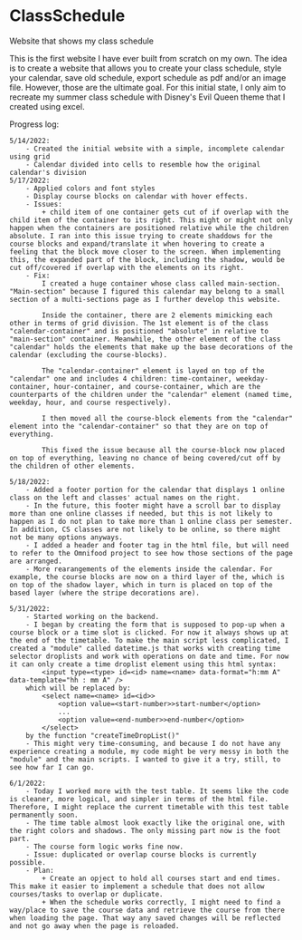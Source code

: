 # ClassSchedule

Website that shows my class schedule

This is the first website I have ever built from scratch on my own. The idea is to create a website that allows you to create your class schedule, style your calendar, save old schedule, export schedule as pdf and/or an image file. However, those are the ultimate goal. For this initial state, I only aim to recreate my summer class schedule with Disney's Evil Queen theme that I created using excel.

Progress log:

    5/14/2022:
        - Created the initial website with a simple, incomplete calendar using grid
        - Calendar divided into cells to resemble how the original calendar's division
    5/17/2022:
        - Applied colors and font styles
        - Display course blocks on calendar with hover effects.
        - Issues:
            + child item of one container gets cut of if overlap with the child item of the container to its right. This might or might not only happen when the containers are positioned relative while the children absolute. I ran into this issue trying to create shaddows for the course blocks and expand/translate it when hovering to create a feeling that the block move closer to the screen. When implementing this, the expanded part of the block, including the shadow, would be cut off/covered if overlap with the elements on its right.
        - Fix:
            I created a huge container whose class called main-section. "Main-section" because I figured this calendar may belong to a small section of a multi-sections page as I further develop this website.

            Inside the container, there are 2 elements mimicking each other in terms of grid division. The 1st element is of the class "calendar-container" and is positioned "absolute" in relative to "main-section" container. Meanwhile, the other element of the class "calendar" holds the elements that make up the base decorations of the calendar (excluding the course-blocks).

            The "calendar-container" element is layed on top of the "calendar" one and includes 4 children: time-container, weekday-container, hour-container, and course-container, which are the counterparts of the children under the "calendar" element (named time, weekday, hour, and course respectively).

            I then moved all the course-block elements from the "calendar" element into the "calendar-container" so that they are on top of everything.

            This fixed the issue because all the course-block now placed on top of everything, leaving no chance of being covered/cut off by the children of other elements.

    5/18/2022:
        - Added a footer portion for the calendar that displays 1 online class on the left and classes' actual names on the right.
        - In the future, this footer might have a scroll bar to display more than one online classes if needed, but this is not likely to happen as I do not plan to take more than 1 online class per semester. In addition, CS classes are not likely to be online, so there might not be many options anyways.
        - I added a header and footer tag in the html file, but will need to refer to the Omnifood project to see how those sections of the page are arranged.
        - More rearangements of the elements inside the calendar. For example, the course blocks are now on a third layer of the, which is on top of the shadow layer, which in turn is placed on top of the based layer (where the stripe decorations are).

    5/31/2022:
        - Started working on the backend.
        - I began by creating the form that is supposed to pop-up when a course block or a time slot is clicked. For now it always shows up at the end of the timetable. To make the main script less complicated, I created a "module" called datetime.js that works with creating time selector droplists and work with operations on date and time. For now it can only create a time droplist element using this html syntax:
            <input type=<type> id=<id> name=<name> data-format="h:mm A" data-template="hh : mm A" />
        which will be replaced by:
            <select name=<name> id=<id>>
                <option value=<start-number>>start-number</option>
                ...
                <option value=<end-number>>end-number</option>
            </select>
        by the function "createTimeDropList()"
        - This might very time-consuming, and because I do not have any experience creating a module, my code might be very messy in both the "module" and the main scripts. I wanted to give it a try, still, to see how far I can go.

    6/1/2022:
        - Today I worked more with the test table. It seems like the code is cleaner, more logical, and simpler in terms of the html file. Therefore, I might replace the current timetable with this test table permanently soon.
        - The time table almost look exactly like the original one, with the right colors and shadows. The only missing part now is the foot part.
        - The course form logic works fine now.
        - Issue: duplicated or overlap course blocks is currently possible.
        - Plan:
            + Create an opject to hold all courses start and end times. This make it easier to implement a schedule that does not allow courses/tasks to overlap or duplicate.
            + When the schedule works correctly, I might need to find a way/place to save the course data and retrieve the course from there when loading the page. That way any saved changes will be reflected and not go away when the page is reloaded.
